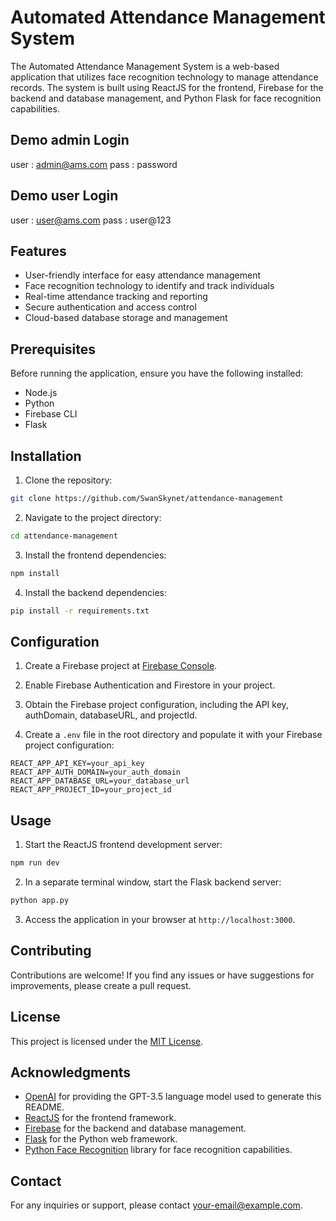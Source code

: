 # Automated Attendance Management System

The Automated Attendance Management System is a web-based application that utilizes face recognition technology to manage attendance records. The system is built using ReactJS for the frontend, Firebase for the backend and database management, and Python Flask for face recognition capabilities.



## Demo admin Login

user : admin@ams.com
pass : password

## Demo user Login

user : user@ams.com
pass : user@123




## Features

- User-friendly interface for easy attendance management
- Face recognition technology to identify and track individuals
- Real-time attendance tracking and reporting
- Secure authentication and access control
- Cloud-based database storage and management

## Prerequisites

Before running the application, ensure you have the following installed:

- Node.js
- Python
- Firebase CLI
- Flask

## Installation

1. Clone the repository:

```bash
git clone https://github.com/SwanSkynet/attendance-management
```

2. Navigate to the project directory:

```bash
cd attendance-management
```

3. Install the frontend dependencies:

```bash
npm install
```

4. Install the backend dependencies:

```bash
pip install -r requirements.txt
```

## Configuration

1. Create a Firebase project at [Firebase Console](https://console.firebase.google.com/).

2. Enable Firebase Authentication and Firestore in your project.

3. Obtain the Firebase project configuration, including the API key, authDomain, databaseURL, and projectId.

4. Create a `.env` file in the root directory and populate it with your Firebase project configuration:

```env
REACT_APP_API_KEY=your_api_key
REACT_APP_AUTH_DOMAIN=your_auth_domain
REACT_APP_DATABASE_URL=your_database_url
REACT_APP_PROJECT_ID=your_project_id
```

## Usage

1. Start the ReactJS frontend development server:

```bash
npm run dev
```

2. In a separate terminal window, start the Flask backend server:

```bash
python app.py
```

3. Access the application in your browser at `http://localhost:3000`.

## Contributing

Contributions are welcome! If you find any issues or have suggestions for improvements, please create a pull request.

## License

This project is licensed under the [MIT License](LICENSE).

## Acknowledgments

- [OpenAI](https://openai.com) for providing the GPT-3.5 language model used to generate this README.
- [ReactJS](https://reactjs.org) for the frontend framework.
- [Firebase](https://firebase.google.com) for the backend and database management.
- [Flask](https://flask.palletsprojects.com) for the Python web framework.
- [Python Face Recognition](https://github.com/ageitgey/face_recognition) library for face recognition capabilities.

## Contact

For any inquiries or support, please contact [your-email@example.com](mailto:your-email@example.com).